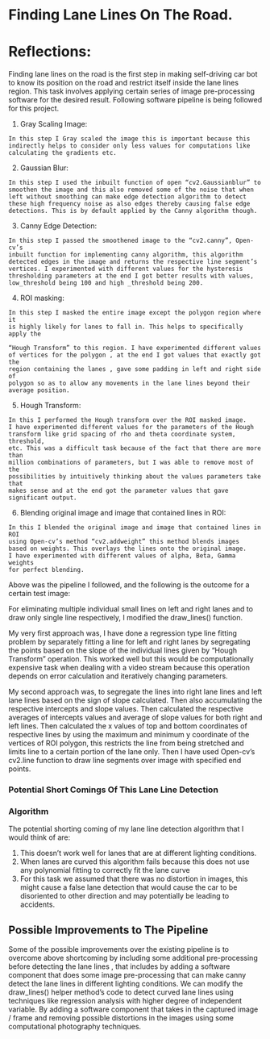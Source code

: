 # Finding Lane Lines On The Road.

# Reflections:

Finding lane lines on the road is the first step in making self-driving car bot to
know its position on the road and restrict itself inside the lane lines region. This
task involves applying certain series of image pre-processing software for the
desired result. Following software pipeline is being followed for this project.

1. Gray Scaling Image:

```
In this step I Gray scaled the image this is important because this
indirectly helps to consider only less values for computations like
calculating the gradients etc.
```
2. Gaussian Blur:

```
In this step I used the inbuilt function of open “cv2.Gaussianblur” to
smoothen the image and this also removed some of the noise that when
left without smoothing can make edge detection algorithm to detect
these high frequency noise as also edges thereby causing false edge
detections. This is by default applied by the Canny algorithm though.
```
3. Canny Edge Detection:

```
In this step I passed the smoothened image to the “cv2.canny”, Open-cv’s
inbuilt function for implementing canny algorithm, this algorithm
detected edges in the image and returns the respective line segment’s
vertices. I experimented with different values for the hysteresis
thresholding parameters at the end I got better results with values,
low_threshold being 100 and high _threshold being 200.
```
4. ROI masking:

```
In this step I masked the entire image except the polygon region where it
is highly likely for lanes to fall in. This helps to specifically apply the
```

```
“Hough Transform” to this region. I have experimented different values
of vertices for the polygon , at the end I got values that exactly got the
region containing the lanes , gave some padding in left and right side of
polygon so as to allow any movements in the lane lines beyond their
average position.
```
5. Hough Transform:

```
In this I performed the Hough transform over the ROI masked image.
I have experimented different values for the parameters of the Hough
transform like grid spacing of rho and theta coordinate system, threshold,
etc. This was a difficult task because of the fact that there are more than
million combinations of parameters, but I was able to remove most of the
possibilities by intuitively thinking about the values parameters take that
makes sense and at the end got the parameter values that gave
significant output.
```
6. Blending original image and image that contained lines in ROI:

```
In this I blended the original image and image that contained lines in ROI
using Open-cv’s method “cv2.addweight” this method blends images
based on weights. This overlays the lines onto the original image.
I have experimented with different values of alpha, Beta, Gamma weights
for perfect blending.
```
Above was the pipeline I followed, and the following is the outcome for a
certain test image:


For eliminating multiple individual small lines on left and right lanes and to draw
only single line respectively, I modified the draw_lines() function.

My very first approach was, I have done a regression type line fitting problem by
separately fitting a line for left and right lanes by segregating the points based
on the slope of the individual lines given by “Hough Transform” operation. This
worked well but this would be computationally expensive task when dealing
with a video stream because this operation depends on error calculation and
iteratively changing parameters.

My second approach was, to segregate the lines into right lane lines and left
lane lines based on the sign of slope calculated. Then also accumulating the
respective intercepts and slope values. Then calculated the respective averages
of intercepts values and average of slope values for both right and left lines.
Then calculated the x values of top and bottom coordinates of respective lines
by using the maximum and minimum y coordinate of the vertices of ROI
polygon, this restricts the line from being stretched and limits line to a certain
portion of the lane only. Then I have used Open-cv’s cv2.line function to draw
line segments over image with specified end points.


### Potential Short Comings Of This Lane Line Detection

### Algorithm

The potential shorting coming of my lane line detection algorithm that I would
think of are:

1. This doesn’t work well for lanes that are at different lighting conditions.
2. When lanes are curved this algorithm fails because this does not use any
    polynomial fitting to correctly fit the lane curve
3. For this task we assumed that there was no distortion in images, this
    might cause a false lane detection that would cause the car to be
    disoriented to other direction and may potentially be leading to
    accidents.

## Possible Improvements to The Pipeline

Some of the possible improvements over the existing pipeline is to overcome
above shortcoming by including some additional pre-processing before
detecting the lane lines , that includes by adding a software component that
does some image pre-processing that can make canny detect the lane lines in
different lighting conditions. We can modify the draw_lines() helper method’s
code to detect curved lane lines using techniques like regression analysis with
higher degree of independent variable. By adding a software component that
takes in the captured image / frame and removing possible distortions in the
images using some computational photography techniques.


